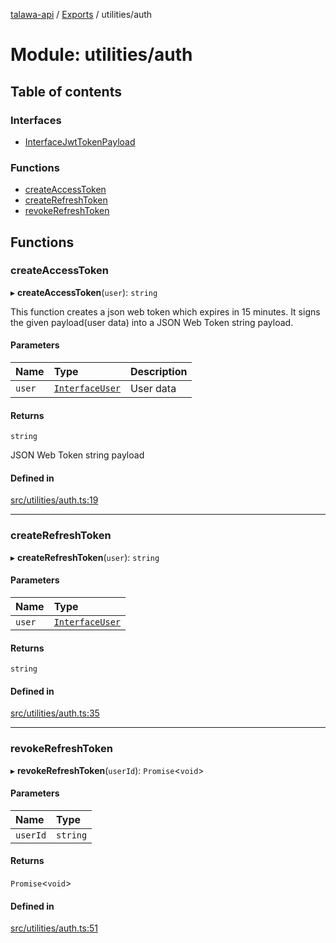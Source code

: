 [talawa-api](../README.md) / [Exports](../modules.md) / utilities/auth

# Module: utilities/auth

## Table of contents

### Interfaces

- [InterfaceJwtTokenPayload](../interfaces/utilities_auth.InterfaceJwtTokenPayload.md)

### Functions

- [createAccessToken](utilities_auth.md#createaccesstoken)
- [createRefreshToken](utilities_auth.md#createrefreshtoken)
- [revokeRefreshToken](utilities_auth.md#revokerefreshtoken)

## Functions

### createAccessToken

▸ **createAccessToken**(`user`): `string`

This function creates a json web token which expires in 15 minutes.
It signs the given payload(user data) into a JSON Web Token string payload.

#### Parameters

| Name | Type | Description |
| :------ | :------ | :------ |
| `user` | [`InterfaceUser`](../interfaces/models_User.InterfaceUser.md) | User data |

#### Returns

`string`

JSON Web Token string payload

#### Defined in

[src/utilities/auth.ts:19](https://github.com/adi790uu/talawa-api/blob/b1ec05b/src/utilities/auth.ts#L19)

___

### createRefreshToken

▸ **createRefreshToken**(`user`): `string`

#### Parameters

| Name | Type |
| :------ | :------ |
| `user` | [`InterfaceUser`](../interfaces/models_User.InterfaceUser.md) |

#### Returns

`string`

#### Defined in

[src/utilities/auth.ts:35](https://github.com/adi790uu/talawa-api/blob/b1ec05b/src/utilities/auth.ts#L35)

___

### revokeRefreshToken

▸ **revokeRefreshToken**(`userId`): `Promise`\<`void`\>

#### Parameters

| Name | Type |
| :------ | :------ |
| `userId` | `string` |

#### Returns

`Promise`\<`void`\>

#### Defined in

[src/utilities/auth.ts:51](https://github.com/adi790uu/talawa-api/blob/b1ec05b/src/utilities/auth.ts#L51)

